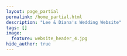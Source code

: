 ```yaml
---
layout: page_partial
permalink: /home_partial.html
description: "Lee & Diana's Wedding Website"
tags: []
image:
  feature: website_header_4.jpg
hide_author: true
---
```


<div class="countdown" wedding-countdown target-time='2014-11-08T00:00:00-05:00' ></div>
